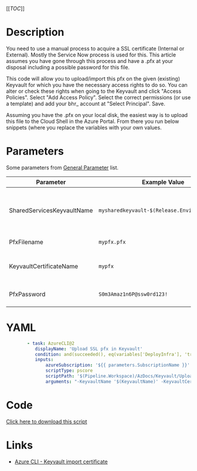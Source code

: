 [[_TOC_]]

# Description

You need to use a manual process to acquire a SSL certificate (Internal or External). Mostly the Service Now process is used for this. This article assumes you have gone through this process and have a .pfx at your disposal including a possible password for this file.

This code will allow you to upload/import this pfx on the given (existing) Keyvault for which you have the necessary access rights to do so. You can alter or check these rights when going to the Keyvault and click "Access Policies". Select "Add Access Policy". Select the correct permissions (or use a template) and add your bhr\_ account at "Select Principal". Save.

Assuming you have the .pfx on your local disk, the easiest way is to upload this file to the Cloud Shell in the Azure Portal. From there you run below snippets (where you replace the variables with your own values.

# Parameters

Some parameters from [General Parameter](/Azure/Azure-CLI-Snippets) list.

| Parameter                  | Example Value                                 | Description                                                             |
| -------------------------- | --------------------------------------------- | ----------------------------------------------------------------------- |
| SharedServicesKeyvaultName | `mysharedkeyvault-$(Release.EnvironmentName)` | This is the keyvault name to use in the Shared Resources ResourceGroup. |
| PfxFilename                | `mypfx.pfx`                                   | The pfx you want to upload.                                             |
| KeyvaultCertificateName    | `mypfx`                                       | This is the Certificate name to use in the Keyvault.                    |
| PfxPassword                | `S0m3Amaz1n6P@ssw0rd123!`                     | This is the password for the pfx file                                   |

# YAML

```yaml
        - task: AzureCLI@2
           displayName: 'Upload SSL pfx in Keyvault'
           condition: and(succeeded(), eq(variables['DeployInfra'], 'true'))
           inputs:
               azureSubscription: '${{ parameters.SubscriptionName }}'
               scriptType: pscore
               scriptPath: '$(Pipeline.Workspace)/AzDocs/Keyvault/Upload-SSL-pfx-in-Keyvault.ps1'
               arguments: "-KeyvaultName '$(KeyvaultName)' -KeyvaultCertificateName '$(KeyvaultCertificateName)' -PfxFilename '$(PfxFilename)' -PfxPassword '$(PfxPassword)'"
```

# Code

[Click here to download this script](../../../../src/Keyvault/Upload-SSL-pfx-in-Keyvault.ps1)

# Links

- [Azure CLI - Keyvault import certificate](https://docs.microsoft.com/en-us/azure/key-vault/certificates/tutorial-import-certificate)
